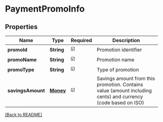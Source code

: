 # PaymentPromoInfo
## Properties

| Name | Type | Required | Description |
| ------------- | ------------- | ------------- | ------------- |
| **promoId** | **String** | ☑️ | Promotion identifier |
| **promoName** | **String** | ☑️ | Promotion name |
| **promoType** | **String** | ☑️ | Type of promotion |
| **savingsAmount** | [**Money**](Money.md) | ☑️ | Savings amount from this promotion. Contains value (amount including cents) and currency (code based on ISO) |

[[Back to README]](../../../../README.md)
